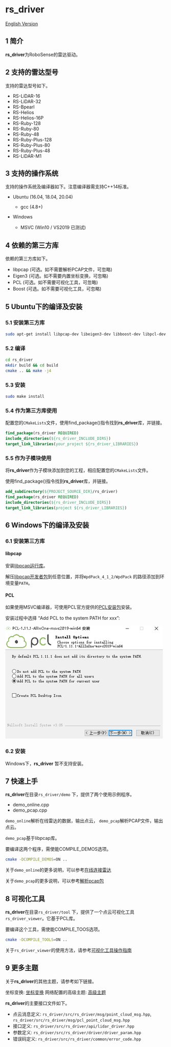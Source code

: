 # **rs_driver** 

[English Version](README.md) 

## 1 简介

**rs_driver**为RoboSense的雷达驱动。

## 2 支持的雷达型号

支持的雷达型号如下。

- RS-LiDAR-16
- RS-LiDAR-32
- RS-Bpearl
- RS-Helios
- RS-Helios-16P
- RS-Ruby-128
- RS-Ruby-80
- RS-Ruby-48
- RS-Ruby-Plus-128
- RS-Ruby-Plus-80
- RS-Ruby-Plus-48
- RS-LiDAR-M1

## 3 支持的操作系统

支持的操作系统及编译器如下。注意编译器需支持C++14标准。
- Ubuntu (16.04, 18.04, 20.04)
  - gcc (4.8+)

- Windows
  - MSVC  (Win10 / VS2019 已测试)

## 4 依赖的第三方库

依赖的第三方库如下。
- libpcap (可选。如不需要解析PCAP文件，可忽略)
- Eigen3 (可选。如不需要内置坐标变换，可忽略)
- PCL (可选。如不需要可视化工具，可忽略)
- Boost (可选。如不需要可视化工具，可忽略)

## 5 Ubuntu下的编译及安装
### 5.1 安装第三方库

```bash
sudo apt-get install libpcap-dev libeigen3-dev libboost-dev libpcl-dev
```
### 5.2 编译

```bash
cd rs_driver
mkdir build && cd build
cmake .. && make -j4
```

### 5.3 安装

```bash
sudo make install
```

### 5.4 作为第三方库使用

配置您的```CMakeLists```文件，使用find_package()指令找到**rs_driver**库，并链接。

```cmake
find_package(rs_driver REQUIRED)
include_directories(${rs_driver_INCLUDE_DIRS})
target_link_libraries(your_project ${rs_driver_LIBRARIES})
```

### 5.5 作为子模块使用

将**rs_driver**作为子模块添加到您的工程，相应配置您的```CMakeLists```文件。

使用find_package()指令找到**rs_driver**库，并链接。

```cmake
add_subdirectory(${PROJECT_SOURCE_DIR}/rs_driver)
find_package(rs_driver REQUIRED)
include_directories(${rs_driver_INCLUDE_DIRS})
target_link_libraries(project ${rs_driver_LIBRARIES})
```

## 6 Windows下的编译及安装

### 6.1 安装第三方库

#### libpcap

安装[libpcap运行库](https://www.winpcap.org/install/bin/WinPcap_4_1_3.exe)。

解压[libpcap开发者包](https://www.winpcap.org/install/bin/WpdPack_4_1_2.zip)到任意位置，并将```WpdPack_4_1_2/WpdPack``` 的路径添加到环境变量```PATH```。

#### PCL

如果使用MSVC编译器，可使用PCL官方提供的[PCL安装包](https://github.com/PointCloudLibrary/pcl/releases)安装。

安装过程中选择 “Add PCL to the system PATH for xxx”:

![](./doc/img/01_install_pcl.PNG)

### 6.2 安装

Windows下，**rs_driver** 暂不支持安装。

## 7 快速上手

**rs_driver**在目录```rs_driver/demo``` 下，提供了两个使用示例程序。

- demo_online.cpp
- demo_pcap.cpp

`demo_online`解析在线雷达的数据，输出点云， `demo_pcap`解析PCAP文件，输出点云。

`demo_pcap`基于libpcap库。

要编译这两个程序，需使能COMPILE_DEMOS选项。

```bash
cmake -DCOMPILE_DEMOS=ON ..
```

关于`demo_online`的更多说明，可以参考[在线连接雷达](doc/howto/how_to_decode_online_lidar.md)

关于`demo_pcap`的更多说明，可以参考[解析pcap包](doc/howto/how_to_decode_pcap_file.md)

## 8 可视化工具

**rs_driver**在目录```rs_driver/tool``` 下，提供了一个点云可视化工具`rs_driver_viewer`。它基于PCL库。

要编译这个工具，需使能COMPILE_TOOS选项。

```bash
cmake -DCOMPILE_TOOLS=ON ..
```

关于`rs_driver_viewer`的使用方法，请参考[可视化工具操作指南](doc/howto/how_to_use_rs_driver_viewer.md) 

## 9 更多主题

关于**rs_driver**的其他主题，请参考如下链接。

坐标变换: [坐标变换](doc/howto/how_to_transform_pointcloud.md) 
网络配置的高级主题: [高级主题](doc/howto/online_lidar_advanced_topics.md) 

**rs_driver**的主要接口文件如下。

- 点云消息定义: ```rs_driver/src/rs_driver/msg/point_cloud_msg.hpp```, ```rs_driver/src/rs_driver/msg/pcl_point_cloud_msg.hpp```
- 接口定义: ```rs_driver/src/rs_driver/api/lidar_driver.hpp```
- 参数定义: ```rs_driver/src/rs_driver/driver/driver_param.hpp```
- 错误码定义: ```rs_driver/src/rs_driver/common/error_code.hpp```

